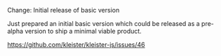 Change: Initial release of basic version

Just prepared an initial basic version which could be released as a pre-alpha
version to ship a minimal viable product.

https://github.com/kleister/kleister-js/issues/46

